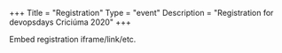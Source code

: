 +++
Title = "Registration"
Type = "event"
Description = "Registration for devopsdays Criciúma 2020"
+++

<div style="width:100%; text-align:left;">

Embed registration iframe/link/etc.
</div></div>
</div>
